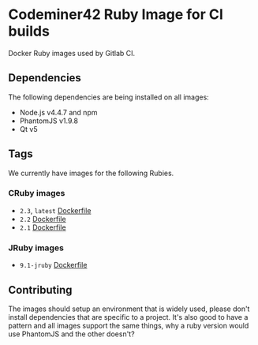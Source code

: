 # Codeminer42 Ruby Image for CI builds

Docker Ruby images used by Gitlab CI.

## Dependencies

The following dependencies are being installed on all images:

* Node.js v4.4.7 and npm
* PhantomJS v1.9.8
* Qt v5

## Tags

We currently have images for the following Rubies.

### CRuby images

- `2.3`, `latest` [Dockerfile](https://github.com/Codeminer42/docker-ci-ruby/blob/master/2.3/Dockerfile)
- `2.2` [Dockerfile](https://github.com/Codeminer42/docker-ci-ruby/blob/master/2.2/Dockerfile)
- `2.1` [Dockerfile](https://github.com/Codeminer42/docker-ci-ruby/blob/master/2.2/Dockerfile)

### JRuby images

- `9.1-jruby` [Dockerfile](https://github.com/Codeminer42/docker-ci-ruby/blob/master/9.1-jruby/Dockerfile)

## Contributing

The images should setup an environment that is widely used, 
please don't install dependencies that are specific to a 
project. It's also good to have a pattern and all images 
support the same things, why a ruby version would use
PhantomJS and the other doesn't?
